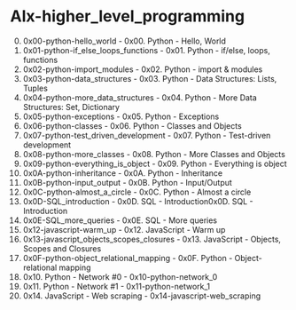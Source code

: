 # Alx-higher_level_programming

0. 0x00-python-hello_world - 0x00. Python - Hello, World
1. 0x01-python-if_else_loops_functions - 0x01. Python - if/else, loops, functions
2. 0x02-python-import_modules - 0x02. Python - import & modules
3. 0x03-python-data_structures - 0x03. Python - Data Structures: Lists, Tuples
4. 0x04-python-more_data_structures - 0x04. Python - More Data Structures: Set, Dictionary
5. 0x05-python-exceptions - 0x05. Python - Exceptions
6. 0x06-python-classes - 0x06. Python - Classes and Objects
7. 0x07-python-test_driven_development - 0x07. Python - Test-driven development
8. 0x08-python-more_classes - 0x08. Python - More Classes and Objects
9. 0x09-python-everything_is_object - 0x09. Python - Everything is object
10. 0x0A-python-inheritance - 0x0A. Python - Inheritance
11. 0x0B-python-input_output - 0x0B. Python - Input/Output
12. 0x0C-python-almost_a_circle - 0x0C. Python - Almost a circle
13. 0x0D-SQL_introduction - 0x0D. SQL - Introduction0x0D. SQL - Introduction
14. 0x0E-SQL_more_queries - 0x0E. SQL - More queries
15. 0x12-javascript-warm_up - 0x12. JavaScript - Warm up
16. 0x13-javascript_objects_scopes_closures - 0x13. JavaScript - Objects, Scopes and Closures
17. 0x0F-python-object_relational_mapping - 0x0F. Python - Object-relational mapping
18. 0x10. Python - Network #0 - 0x10-python-network_0
19. 0x11. Python - Network #1 - 0x11-python-network_1
20. 0x14. JavaScript - Web scraping - 0x14-javascript-web_scraping